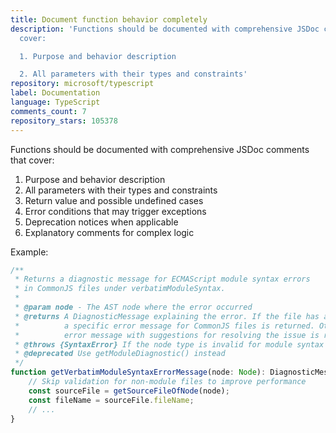 ```yaml
---
title: Document function behavior completely
description: 'Functions should be documented with comprehensive JSDoc comments that
  cover:

  1. Purpose and behavior description

  2. All parameters with their types and constraints'
repository: microsoft/typescript
label: Documentation
language: TypeScript
comments_count: 7
repository_stars: 105378
---
```


Functions should be documented with comprehensive JSDoc comments that cover:
1. Purpose and behavior description
2. All parameters with their types and constraints
3. Return value and possible undefined cases
4. Error conditions that may trigger exceptions
5. Deprecation notices when applicable
6. Explanatory comments for complex logic

Example:
```typescript
/**
 * Returns a diagnostic message for ECMAScript module syntax errors
 * in CommonJS files under verbatimModuleSyntax.
 *
 * @param node - The AST node where the error occurred
 * @returns A DiagnosticMessage explaining the error. If the file has a .cts or .cjs extension,
 *          a specific error message for CommonJS files is returned. Otherwise, a more general
 *          error message with suggestions for resolving the issue is returned.
 * @throws {SyntaxError} If the node type is invalid for module syntax checking
 * @deprecated Use getModuleDiagnostic() instead
 */
function getVerbatimModuleSyntaxErrorMessage(node: Node): DiagnosticMessage {
    // Skip validation for non-module files to improve performance
    const sourceFile = getSourceFileOfNode(node);
    const fileName = sourceFile.fileName;
    // ...
}
```